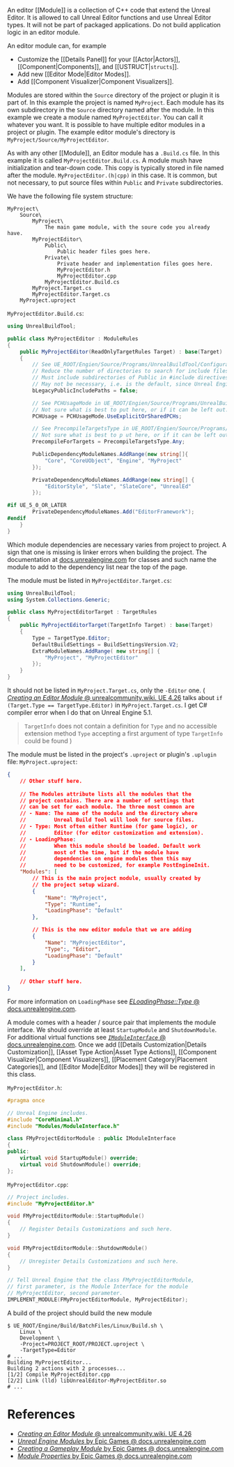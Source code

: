 An editor [[Module]] is a collection of C++ code that extend the Unreal Editor.
It is allowed to call Unreal Editor functions and use Unreal Editor types.
It will not be part of packaged applications.
Do not build application logic in an editor module.

An editor module can, for example
- Customize the [[Details Panel]] for your [[Actor|Actors]], [[Component|Components]], and [[USTRUCT|`structs`]].
- Add new [[Editor Mode|Editor Modes]].
- Add [[Component Visualizer|Component Visualizers]].

Modules are stored within the `Source` directory of the project or plugin it is part of.
In this example the project is named `MyProject`.
Each module has its own subdirectory in the `Source` directory named after the module.
In this example we create a module named `MyProjectEditor`.
You can call it whatever you want.
It is possible to have multiple editor modules in a project or plugin.
The example editor module's  directory is `MyProject/Source/MyProjectEditor`.

As with any other [[Module]], an Editor module has a `.Build.cs` file.
In this example it is called `MyProjectEditor.Build.cs`.
A module mush have initialization and tear-down code.
This copy is typically stored in file named after the module.
`MyProjectEditor.(h|cpp)` in this case.
It is common, but not necessary, to put source files within `Public` and `Private` subdirectories.

We have the following file system structure:
```
MyProject\
	Source\
		MyProject\
			The main game module, with the soure code you already have.
		MyProjectEditor\
			Public\
				Public header files goes here.
			Private\
				Private header and implementation files goes here.
				MyProjectEditor.h
				MyProjectEditor.cpp
			MyProjectEditor.Build.cs
		MyProject.Target.cs
		MyProjectEditor.Target.cs
	MyProject.uproject
```

`MyProjectEditor.Build.cs`:
```csharp
using UnrealBuildTool;

public class MyProjectEditor : ModuleRules
{
	public MyProjectEditor(ReadOnlyTargetRules Target) : base(Target)
	{
		// See UE_ROOT/Engien/Source/Programs/UnrealBuildTool/Configuration/ModuleRules.cs
		// Reduce the number of directories to search for include files in.
		// Must include subdirectories of Public in #include directives.
		// May not be necessary, i.e. is the default, since Unreal Engine 5.0.
		bLegacyPublicIncludePaths = false;

		// See PCHUsageMode in UE_ROOT/Engien/Source/Programs/UnrealBuildTool/Configuration/ModuleRules.cs
		// Not sure what is best to put here, or if it can be left out.
		PCHUsage = PCHUsageMode.UseExplicitOrSharedPCHs;

		// See PrecompileTargetsType in UE_ROOT/Engien/Source/Programs/UnrealBuildTool/Configuration/ModuleRules.cs
		// Not sure what is best to p ut here, or if it can be left out.
		PrecompileForTargets = PrecompileTargetsType.Any;

		PublicDependencyModuleNames.AddRange(new string[]{
			"Core", "CoreUObject", "Engine", "MyProject"
		});

		PrivateDependencyModuleNames.AddRange(new string[] {
			"EditorStyle", "Slate", "SlateCore", "UnrealEd"
		});

#if UE_5_0_OR_LATER
		PrivateDependencyModuleNames.Add("EditorFramework");
#endif
	}
}
```

Which module dependencies are necessary varies from project to project.
A sign that one is missing is linker errors when building the project.
The documentation at [docs.unrealengine.com](docs.unrealengine.com) for classes and such name the module to add to the dependency list near the top of the page.

The module must be listed in `MyProjectEditor.Target.cs`:
```csharp
using UnrealBuildTool;
using System.Collections.Generic;

public class MyProjectEditorTarget : TargetRules
{
	public MyProjectEditorTarget(TargetInfo Target) : base(Target)
	{
		Type = TargetType.Editor;
		DefaultBuildSettings = BuildSettingsVersion.V2;
		ExtraModuleNames.AddRange( new string[] {
			"MyProject", "MyProjectEditor"
		});
	}
}
```

It should not be listed in `MyProject.Target.cs`, only the `-Editor` one.
(
[_Creating an Editor Module_ @ unrealcommunity.wiki. UE 4.26](https://unrealcommunity.wiki/creating-an-editor-module-x64nt5g3) talks about `if (Target.Type == TargetType.Editor)` in `MyProject.Target.cs`.
I get C# compiler error when I do that on Unreal Engine 5.1.
> `TargetInfo` does not contain a definition for `Type` and no accessible extension method `Type` accepting a first argument of type `TargetInfo` could be found
)

The module must be listed in the project's `.uproject` or plugin's `.uplugin` file:
`MyProject.uproject`:
```json
{
	// Other stuff here.
	
	// The Modules attribute lists all the modules that the
	// project contains. There are a number of settings that
	// can be set for each module. The three most common are
	// - Name: The name of the module and the directory where
	//         Unreal Build Tool will look for source files.
	// - Type: Most often either Runtime (for game logic), or
	//         Editor (for editor customization and extension).
	// - LoadingPhase:
	//         When this module should be loaded. Default work
	//         most of the time, but if the module have
	//         dependencies on engine modules then this may
	//         need to be customized, for example PostEngineInit.
	"Modules": [
		// This is the main project module, usually created by
		// the project setup wizard.
		{
			"Name": "MyProject",
			"Type": "Runtime",
			"LoadingPhase": "Default"
		},

		// This is the new editor module that we are adding
		{
			"Name": "MyProjectEditor",
			"Type":, "Editor",
			"LoadingPhase": "Default"
		}
	],
	
	// Other stuff here.
}
```

For more information on `LoadingPhase` see [_ELoadingPhase::Type_ @ docs.unrealengine.com](https://docs.unrealengine.com/5.1/en-US/API/Runtime/Projects/ELoadingPhase__Type/).


A module comes with a header / source pair that implements the module interface.
We should override at least `StartupModule` and `ShutdownModule`.
For additional virtual functions see [_`IModuleInterface`_ @ docs.unrealengine.com](https://docs.unrealengine.com/API/Runtime/Core/Modules/IModuleInterface/).
Once we add [[Details Customization|Details Customization]], [[Asset Type Action|Asset Type Actions]], [[Component Visualizer|Component Visualizers]], [[Placement Category|Placement Categories]], and [[Editor Mode|Editor Modes]] they will be registered in this class.

`MyProjectEditor.h`:
```cpp
#pragma once

// Unreal Engine includes.
#include "CoreMinimal.h"
#include "Modules/ModuleInterface.h"

class FMyProjectEditorModule : public IModuleInterface
{
public:
    virtual void StartupModule() override;
    virtual void ShutdownModule() override;
};
```

`MyProjectEditor.cpp`:
```cpp
// Project includes.
#include "MyProjectEditor.h"

void FMyProjectEditorModule::StartupModule()
{
	// Register Details Customizations and such here.
}

void FMyProjectEditorModule::ShutdownModule()
{
	// Unregister Details Customizations and such here.
}

// Tell Unreal Engine that the class FMyProjectEditorModule,
// first parameter, is the Module Interface for the module
// MyProjectEditor, second parameter.
IMPLEMENT_MODULE(FMyProjectEditorModule, MyProjectEditor);
```

A build of the project should build the new module
```shell
$ UE_ROOT/Engine/Build/BatchFiles/Linux/Build.sh \
	Linux \
	Development \
	-Project=PROJECT_ROOT/PROJECT.uproject \
	-TargetType=Editor
# ...
Building MyProjectEditor...
Building 2 actions with 2 processes...
[1/2] Compile MyProjectEditor.cpp
[2/2] Link (lld) libUnrealEditor-MyProjectEditor.so
# ...
```


# References

- [_Creating an Editor Module_ @ unrealcommunity.wiki. UE 4.26](https://unrealcommunity.wiki/creating-an-editor-module-x64nt5g3)
- [_Unreal Engine Modules_ by  Epic Games @ docs.unrealengine.com](https://docs.unrealengine.com/ProgrammingAndScripting/ProgrammingWithCPP/Modules/)
- [_Creating a Gameplay Module_ by Epic Games @ docs.unrealengine.com](https://docs.unrealengine.com/ProgrammingAndScripting/ProgrammingWithCPP/ModuleQuickStart/)
- [_Module Properties_ by Epic Games @ docs.unrealengine.com](https://docs.unrealengine.com/ProductionPipelines/BuildTools/UnrealBuildTool/ModuleFiles/)
